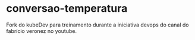 # conversao-temperatura
Fork do kubeDev para treinamento durante a iniciativa devops do canal do fabrício veronez no youtube.
